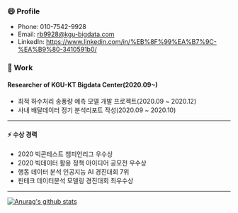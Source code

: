 ### 😄 Profile
- Phone: 010-7542-9928
- Email: rb9928@kgu-bigdata.com
- LinkedIn: https://www.linkedin.com/in/%EB%8F%99%EA%B7%9C-%EA%B9%80-3410591b0/
### 🔭 Work 
#### Researcher of KGU-KT Bigdata Center(2020.09~)
- 최적 하수처리 송풍량 예측 모델 개발 프로젝트(2020.09 ~ 2020.12)
- 사내 배달데이터 정기 분석리포트 작성(2020.09 ~ 2020.10)
---
#### ⚡ 수상 경력
- 2020 빅콘테스트 챔피언리그 우수상
- 2020 빅데이터 활용 정책 아이디어 공모전 우수상
- 행동 데이터 분석 인공지능 AI 경진대회 7위
- 핀테크 데이터분석 모델링 경진대회 최우수상

---
[![Anurag's github stats](https://github-readme-stats.vercel.app/api?username=DrumDong)](https://github.com/anuraghazra/github-readme-stats)

<!--
**DrumDong/DrumDong** is a ✨ _special_ ✨ repository because its `README.md` (this file) appears on your GitHub profile.

Here are some ideas to get you started:

- 🔭 I’m currently working on KNU-KT Bigdata Center
- 🌱 I’m currently learning ...
- 👯 I’m looking to collaborate on ...
- 🤔 I’m looking for help with ...
- 💬 Ask me about ...
- 📫 How to reach me: ...
- 😄 Pronouns: ...
- ⚡ Fun fact: ...
-->
